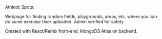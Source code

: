 Athletic Spots:

Webpage for finding random fields, playgrounds, areas, etc. where you can do some exercise
User uploaded, Admin verified for safety

Created with React/Remix front-end, MongoDB Atlas on backend.